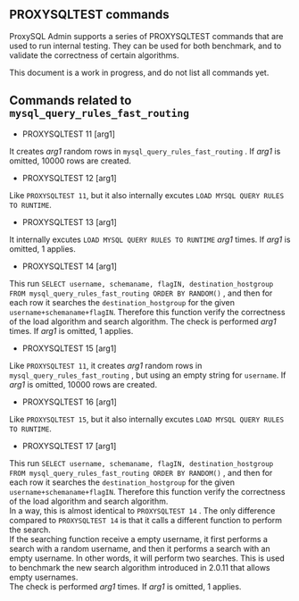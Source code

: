 ## PROXYSQLTEST commands

ProxySQL Admin supports a series of PROXYSQLTEST commands that are used to run internal testing. They can be used for both benchmark, and to validate the correctness of certain algorithms.  

This document is a work in progress, and do not list all commands yet.  

## Commands related to `mysql_query_rules_fast_routing`

* PROXYSQLTEST 11 [arg1]

It creates _arg1_ random rows in `mysql_query_rules_fast_routing` . If _arg1_ is omitted, 10000 rows are created.

* PROXYSQLTEST 12 [arg1]

Like `PROXYSQLTEST 11`, but it also internally excutes `LOAD MYSQL QUERY RULES TO RUNTIME`.

* PROXYSQLTEST 13 [arg1]

It internally excutes `LOAD MYSQL QUERY RULES TO RUNTIME` _arg1_ times. If _arg1_ is omitted, 1 applies.

* PROXYSQLTEST 14 [arg1]

This run `SELECT username, schemaname, flagIN, destination_hostgroup FROM mysql_query_rules_fast_routing ORDER BY RANDOM()` , and then for each row it searches the `destination_hostgroup` for the given `username+schemaname+flagIN`. Therefore this function verify the correctness of the load algorithm and search algorithm.
The check is performed _arg1_ times. If _arg1_ is omitted, 1 applies. 


* PROXYSQLTEST 15 [arg1]

Like `PROXYSQLTEST 11`, it creates _arg1_ random rows in `mysql_query_rules_fast_routing` , but using an empty string for `username`. If _arg1_ is omitted, 10000 rows are created.

* PROXYSQLTEST 16 [arg1]

Like `PROXYSQLTEST 15`, but it also internally excutes `LOAD MYSQL QUERY RULES TO RUNTIME`.

* PROXYSQLTEST 17 [arg1]

This run `SELECT username, schemaname, flagIN, destination_hostgroup FROM mysql_query_rules_fast_routing ORDER BY RANDOM()` , and then for each row it searches the `destination_hostgroup` for the given `username+schemaname+flagIN`. Therefore this function verify the correctness of the load algorithm and search algorithm.  
In a way, this is almost identical to `PROXYSQLTEST 14` . The only difference compared to `PROXYSQLTEST 14` is that it calls a different function to perform the search.  
If the searching function receive a empty username, it first performs a search with a random username, and then it performs a search with an empty username. In other words, it will perform two searches. This is used to benchmark the new search algorithm introduced in 2.0.11 that allows empty usernames.  
The check is performed _arg1_ times. If _arg1_ is omitted, 1 applies.


